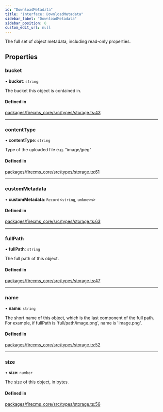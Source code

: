 ```yaml
---
id: "DownloadMetadata"
title: "Interface: DownloadMetadata"
sidebar_label: "DownloadMetadata"
sidebar_position: 0
custom_edit_url: null
---
```


The full set of object metadata, including read-only properties.

## Properties

### bucket

• **bucket**: `string`

The bucket this object is contained in.

#### Defined in

[packages/firecms_core/src/types/storage.ts:43](https://github.com/FireCMSco/firecms/blob/d45f3739/packages/firecms_core/src/types/storage.ts#L43)

___

### contentType

• **contentType**: `string`

Type of the uploaded file
e.g. "image/jpeg"

#### Defined in

[packages/firecms_core/src/types/storage.ts:61](https://github.com/FireCMSco/firecms/blob/d45f3739/packages/firecms_core/src/types/storage.ts#L61)

___

### customMetadata

• **customMetadata**: `Record`\<`string`, `unknown`\>

#### Defined in

[packages/firecms_core/src/types/storage.ts:63](https://github.com/FireCMSco/firecms/blob/d45f3739/packages/firecms_core/src/types/storage.ts#L63)

___

### fullPath

• **fullPath**: `string`

The full path of this object.

#### Defined in

[packages/firecms_core/src/types/storage.ts:47](https://github.com/FireCMSco/firecms/blob/d45f3739/packages/firecms_core/src/types/storage.ts#L47)

___

### name

• **name**: `string`

The short name of this object, which is the last component of the full path.
For example, if fullPath is 'full/path/image.png', name is 'image.png'.

#### Defined in

[packages/firecms_core/src/types/storage.ts:52](https://github.com/FireCMSco/firecms/blob/d45f3739/packages/firecms_core/src/types/storage.ts#L52)

___

### size

• **size**: `number`

The size of this object, in bytes.

#### Defined in

[packages/firecms_core/src/types/storage.ts:56](https://github.com/FireCMSco/firecms/blob/d45f3739/packages/firecms_core/src/types/storage.ts#L56)
